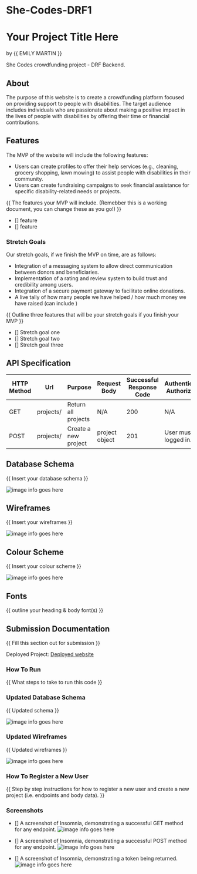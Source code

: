# She-Codes-DRF1

# Your Project Title Here
by {{ EMILY MARTIN }}

She Codes crowdfunding project - DRF Backend.

## About
The purpose of this website is to create a crowdfunding platform focused on providing support to people with disabilities. The target audience includes individuals who are passionate about making a positive impact in the lives of people with disabilities by offering their time or financial contributions.

## Features

The MVP of the website will include the following features:

- Users can create profiles to offer their help services (e.g., cleaning, grocery shopping, lawn mowing) to assist people with disabilities in their community.
- Users can create fundraising campaigns to seek financial assistance for specific disability-related needs or projects.

{{ The features your MVP will include. (Remebber this is a working document, you can change these as you go!) }}
* [] feature
* [] feature

### Stretch Goals

Our stretch goals, if we finish the MVP on time, are as follows:

- Integration of a messaging system to allow direct communication between donors and beneficiaries.
- Implementation of a rating and review system to build trust and credibility among users.
- Integration of a secure payment gateway to facilitate online donations.
- A live tally of how many people we have helped / how much money we have raised (can include )

{{ Outline three features that will be your stretch goals if you finish your MVP }}

* [] Stretch goal one
* [] Stretch goal two
* [] Stretch goal three

## API Specification

| HTTP Method | Url | Purpose | Request Body | Successful Response Code | Authentication <br /> Authorization
| --- | ------- | ------ | ---- | -----| ----|
| GET | projects/ | Return all projects | N/A | 200 | N/A |
| POST | projects/ | Create a new project | project object | 201 | User must be logged in. |

## Database Schema
{{ Insert your database schema }}

![image info goes here](./docs/image.png)

## Wireframes
{{ Insert your wireframes }}

![image info goes here](./docs/image.png)

## Colour Scheme
{{ Insert your colour scheme }}

![image info goes here](./docs/image.png)

## Fonts
{{ outline your heading & body font(s) }}

## Submission Documentation
{{ Fill this section out for submission }}

Deployed Project: [Deployed website](http://linkhere.com/)

### How To Run
{{ What steps to take to run this code }}

### Updated Database Schema
{{ Updated schema }}

![image info goes here](./docs/image.png)

### Updated Wireframes
{{  Updated wireframes }}

![image info goes here](./docs/image.png)

### How To Register a New User
{{ Step by step instructions for how to register a new user and create a new project (i.e. endpoints and body data). }}

### Screenshots
* [] A screenshot of Insomnia, demonstrating a successful GET method for any endpoint.
![image info goes here](./docs/image.png)

* [] A screenshot of Insomnia, demonstrating a successful POST method for any endpoint.
![image info goes here](./docs/image.png)

* [] A screenshot of Insomnia, demonstrating a token being returned.
![image info goes here](./docs/image.png)